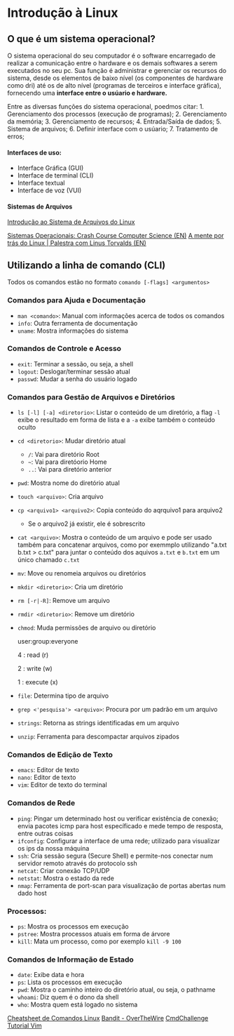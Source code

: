 # Introdução à Linux

## O que é um sistema operacional?

O sistema operacional do seu computador é o software encarregado de realizar a comunicação entre o hardware e os demais softwares a serem executados no seu pc. Sua função é administrar e gerenciar os recursos do sistema, desde os elementos de baixo nível \(os componentes de hardware como dri\) até os de alto nível \(programas de terceiros e interface gráfica\), fornecendo uma **interface entre o usúario e hardware.**

Entre as diversas funções do sistema operacional, poedmos citar: 1. Gerenciamento dos processos \(execução de programas\); 2. Gerenciamento da memória; 3. Gerenciamento de recursos; 4. Entrada/Saída de dados; 5. Sistema de arquivos; 6. Definir interface com o usúario; 7. Tratamento de erros;

#### Interfaces de uso:

* Interface Gráfica \(GUI\)
* Interface de terminal \(CLI\)
* Interface textual
* Interface de voz \(VUI\)

#### Sistemas de Arquivos

[Introdução ao Sistema de Arquivos do Linux](https://www.rs-online.com/designspark/an-intro-to-linux-file-system-management)

[Sistemas Operacionais: Crash Course Computer Science \(EN\)](https://youtu.be/26QPDBe-NB8) [A mente por trás do Linux \| Palestra com Linus Torvalds \(EN\)](https://youtu.be/o8NPllzkFhE)

## Utilizando a linha de comando \(CLI\)

Todos os comandos estão no formato `comando [-flags] <argumentos>`

### Comandos para Ajuda e Documentação

* `man <comando>`: Manual com informações acerca de todos os comandos
* `info`: Outra ferramenta de documentação
* `uname`: Mostra informações do sistema

### Comandos de Controle e Acesso

* `exit`: Terminar a sessão, ou seja, a shell
* `logout`: Deslogar/terminar sessão atual
* `passwd`: Mudar a senha do usuário logado

### Comandos para Gestão de Arquivos e Diretórios

* `ls [-l] [-a] <diretorio>`: Listar o conteúdo de um diretório, a flag `-l` exibe o resultado em forma de lista e a `-a` exibe também o conteúdo oculto
* `cd <diretorio>`: Mudar diretório atual
  * `/`: Vai para diretório Root
  * `~`: Vai para diretóorio Home
  * `..`: Vai para diretório anterior
* `pwd`: Mostra nome do diretório atual
* `touch <arquivo>`: Cria arquivo
* `cp <arquivo1> <arquivo2>`: Copia conteúdo do aqrquivo1 para arquivo2
  * Se o arquivo2 já existir, ele é sobrescrito
* `cat <arquivo>`: Mostra o conteúdo de um arquivo e pode ser usado também para concatenar arquivos, como por exemmplo utilizando "a.txt b.txt &gt; c.txt" para juntar o conteúdo dos aquivos `a.txt` e `b.txt` em um único chamado `c.txt`
* `mv`: Move ou renomeia arquivos ou diretórios
* `mkdir <diretorio>`: Cria um diretório
* `rm [-r|-R]`: Remove um arquivo
* `rmdir <diretorio>`: Remove um diretório
* `chmod`: Muda permissões de arquivo ou diretório

    user:group:everyone

    4    :    read \(r\)

    2    :    write \(w\)

    1    :    execute \(x\)

* `file`: Determina tipo de arquivo
* `grep <'pesquisa'> <arquivo>`: Procura por um padrão em um arquivo
* `strings`: Retorna as strings identificadas em um arquivo
* `unzip`: Ferramenta para descompactar arquivos zipados

### Comandos de Edição de Texto

* `emacs`: Editor de texto
* `nano`: Editor de texto
* `vim`: Editor de texto do terminal

### Comandos de Rede

* `ping`: Pingar um determinado host ou verificar existência de conexão; envia pacotes icmp para host específicado e mede tempo de resposta, entre outras coisas  
* `ifconfig`: Configurar a interface de uma rede; utilizado para visualizar os ips da nossa máquina
* `ssh`: Cria sessão segura \(Secure Shell\) e permite-nos conectar num servidor remoto através do protocolo ssh
* `netcat`: Criar conexão TCP/UDP
* `netstat`: Mostra o estado da rede
* `nmap`: Ferramenta de port-scan para visualização de portas abertas num dado host

### Processos:

* `ps`: Mostra os processos em execução
* `pstree`: Mostra processos atuais em forma de árvore
* `kill`: Mata um processo, como por exemplo `kill -9 100`

### Comandos de Informação de Estado

* `date`: Exibe data e hora
* `ps`: Lista os processos em execução
* `pwd`: Mostra o caminho inteiro do diretório atual, ou seja, o pathname
* `whoami`: Diz quem é o dono da shell
* `who`: Mostra quem está logado no sistema 

[Cheatsheet de Comandos Linux](https://cheatography.com/davechild/cheat-sheets/linux-command-line/pdf/) [Bandit - OverTheWire](https://overthewire.org/wargames/bandit/) [CmdChallenge](https://cmdchallenge.com/) [Tutorial Vim](https://www.openvim.com/tutorial.html)

